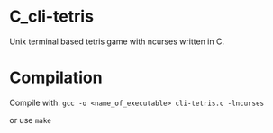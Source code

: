 # C_cli-tetris
Unix terminal based tetris game with ncurses written in C.

# Compilation

Compile with: `gcc -o <name_of_executable> cli-tetris.c -lncurses`

or use `make`
